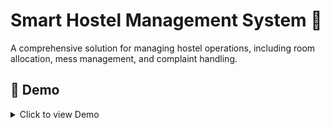 # Smart Hostel Management System 🏢

A comprehensive solution for managing hostel operations, including room allocation, mess management, and complaint handling.

## 🎥 Demo


<details>
<summary>Click to view Demo</summary>


## 🌟 Features
- **Room and Hostel Management**: Efficient room allocation and hostel administration
- **Automated Notifications**: Mess bill notifications sent automatically
- **Biometric Attendance Integration**: Seamless attendance tracking using biometric systems
- **Online Payment Integration**: Simplified payments for students and staff
- **Complaint Management System**: Easy and organized handling of student complaints
- **Communication Tools**: Enhanced communication between students and administrators

## 📱 Modules
### Core Modules
- 🏠 **Room Management**: Allocation and tracking of room assignments
- 🍽️ **Mess Management**: Handling of mess bills, notifications, and student participation
- 📝 **Complaint System**: A system to submit and manage student complaints
- 👥 **Visitor Management**: Keep track of visitors to the hostel
- ✅ **Attendance System**: Biometric-based tracking of student attendance
- 💰 **Payment System**: Track and process student payments for hostel fees and other charges
- 🔔 **Notification System**: Automated notifications for fees, mess bills, and announcements
- 👨‍💼 **Admin and Student Management**: Roles and permissions management
- 📢 **Notice Board**: A digital noticeboard for announcements

## 📊 Project Progress
### ✅ Completed
- Database Design (ERD)
- UML Diagrams:
  - Use Case Diagram
  - Sequence Diagram
  - Class Diagram
- System Flow Chart

### 🚧 Module Implementation Status
#### Completed Modules:
- ✅ Room Management
- ✅ Payment System
- ✅ Complaint Management

#### Pending Modules:
- ⏳ Mess Management
- ⏳ Attendance System
- ⏳ Visitor Management

## 🔗 Related Links
- [Requirements Documentation](#)
- [PPT Slides](#)
- [Project Files](#)

## 💻 Technology Stack
- **Backend**: Python/Django
- **Frontend**: Bootstrap, HTML, CSS
- **Database**: 
  - Development: SQLite
  - Production: PostgreSQL (planned)
- **Tools/Platforms**: 
  - GitHub
  - Docker
  - MySQL

## 🚀 Quick Start

### Prerequisites
- Python: [Install Python](https://python.org)
- Node.js: [Install Node.js](https://nodejs.org)
- MySQL: [Install MySQL](https://mysql.com)

### Installation Steps

1. Clone the repository:
```bash
git clone https://github.com/yourusername/Hostel-Management-System.git
cd Hostel-Management-System
```

2. Install dependencies:
```bash
pip install -r requirements.txt
```

3. Set up the database:
```bash
python manage.py migrate
```

4. Start the development server:
```bash
python manage.py runserver
```
## 👥 Contributors

- [Mumtaz Ali](https://github.com/mumtazali)
- [Muhammad Maaz](https://github.com/muhammadmaaz)
- [Muhammad Abubakar](https://github.com/muhammadabubakar)

## 📄 License
This project is licensed under the MIT License.

## 🤝 Contributing
1. Fork the project
2. Create your feature branch (`git checkout -b feature/AmazingFeature`)
3. Commit your changes (`git commit -m 'Add some AmazingFeature'`)
4. Push to the branch (`git push origin feature/AmazingFeature`)
5. Open a Pull Request

## 📝 Recent Updates
- Added Room Management, Payment, and Complaints modules
- Implemented Add Payment Request and Admin Management features
- Added support for Biometric Attendance
- Mess Management implementation in progress

  # 📌 Follow Us

📜 License
This repository is licensed under the MIT License.
<p align="center">
  <a href="mailto:engrmumtazali01@gmail.com"><img src="https://img.shields.io/badge/Email-D14836?style=for-the-badge&logo=gmail&logoColor=white"/></a>
  <a href="https://www.linkedin.com/in/mumtaz-ali"><img src="https://img.shields.io/badge/LinkedIn-0077B5?style=for-the-badge&logo=linkedin&logoColor=white"/></a>
  <a href="https://www.instagram.com/its_maliyzi"><img src="https://img.shields.io/badge/Instagram-E4405F?style=for-the-badge&logo=instagram&logoColor=white"/></a>
  <a href="https://x.com/mumtazali1223/status/1846913595021328672?s=51"><img src="https://img.shields.io/badge/X-1DA1F2?style=for-the-badge&logo=x&logoColor=white"/></a>
  <a href="https://discord.gg/DZgwHzEb"><img src="https://img.shields.io/badge/Discord-7289DA?style=for-the-badge&logo=discord&logoColor=white"/></a>
  <a href="https://wa.me/923476338292" target="_blank"><img src="https://img.shields.io/badge/WhatsApp-25D366?style=for-the-badge&logo=whatsapp&logoColor=white"/></a>
   <a href="https://www.hackerrank.com/profile/engrmumtazali01" target="_blank">
  <img src="https://img.shields.io/badge/HackerRank-2EC866?style=for-the-badge&logo=hackerrank&logoColor=white"/>
</a>
</p>

<p align="center">Made with ❤️ by Mumtaz Ali</p>

**Happy coding!** ✨
